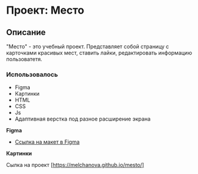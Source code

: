 # Проект: Место
## Описание
"Место" - это учебный проект. Представляет собой страницу с карточками красивых мест, ставить лайки, редактировать информацию пользоватетя.
### Использовалось
* Figma
* Картинки
* HTML
* CSS
* Js
* Адаптивная верстка под разное расширение экрана

**Figma**

* [Ссылка на макет в Figma](https://www.figma.com/file/2cn9N9jSkmxD84oJik7xL7/JavaScript.-Sprint-4?node-id=0%3A1)

**Картинки**

Сылка на проект [https://melchanova.github.io/mesto/]


